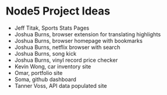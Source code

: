 # Node5 Project Ideas

- Jeff Titak, Sports Stats Pages
- Joshua Burns, browser extension for translating highlights
- Joshua Burns, browser homepage with bookmarks
- Joshua Burns, netflix browser with search
- Joshua Burns, song kick
- Joshua Burns, vinyl record price checker
- Kevin Wong, car inventory site
- Omar, portfolio site
- Soma, github dashboard
- Tanner Voss, API data populated site
